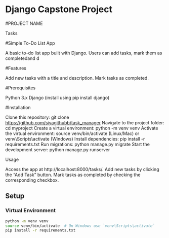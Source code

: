 # Django Capstone Project
#PROJECT NAME

Tasks

#Simple To-Do List App

A basic to-do list app built with Django. Users can add tasks, mark them as completedand d

#Features

Add new tasks with a title and description.
Mark tasks as completed.


#Prerequisites

Python 3.x
Django (install using pip install django)


#Installation

Clone this repository: git clone https://github.com/siyagithubb/task_manager
Navigate to the project folder: cd myproject
Create a virtual environment: python -m venv venv
Activate the virtual environment: source venv/bin/activate (Linux/Mac) or venv\Scripts\activate (Windows)
Install dependencies: pip install -r requirements.txt
Run migrations: python manage.py migrate
Start the development server: python manage.py runserver

Usage

Access the app at http://localhost:8000/tasks/.
Add new tasks by clicking the “Add Task” button.
Mark tasks as completed by checking the corresponding checkbox.



## Setup

### Virtual Environment
```sh
python -m venv venv
source venv/bin/activate  # On Windows use `venv\Scripts\activate`
pip install -r requirements.txt